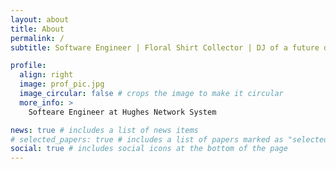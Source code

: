 ```yaml
---
layout: about
title: About
permalink: /
subtitle: Software Engineer | Floral Shirt Collector | DJ of a future day

profile:
  align: right
  image: prof_pic.jpg
  image_circular: false # crops the image to make it circular
  more_info: >
    Softeare Engineer at Hughes Network System

news: true # includes a list of news items
# selected_papers: true # includes a list of papers marked as "selected={true}"
social: true # includes social icons at the bottom of the page
---
```




